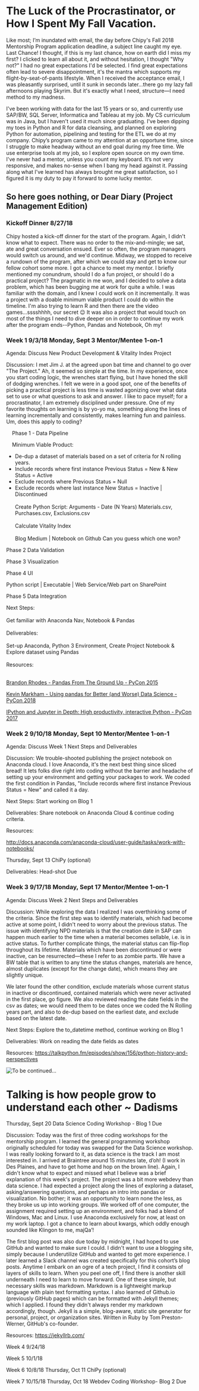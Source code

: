 # The Luck of the Procrastinator, or How I Spent My Fall Vacation.

Like most; I’m inundated with email, the day before Chipy's Fall 2018 Mentorship Program application deadline, a subject line caught my eye. Last Chance! I thought, if this is my last chance, how on earth did I miss my first? I clicked to learn all about it, and without hesitation, I thought "Why not?" I had no great expectations I'd be selected. I find great expectations often lead to severe disappointment, it's the mantra which supports my flight-by-seat-of-pants lifestyle. When I received the acceptance email, I was pleasantly surprised, until it sunk in seconds later...there go my lazy fall afternoons playing Skyrim. But it's exactly what I need, structure—I need method to my madness.

I've been working with data for the last 15 years or so, and currently use SAP/BW, SQL Server, Informatica and Tableau at my job. My CS curriculum was in Java, but I haven't used it much since graduating. I've been dipping my toes in Python and R for data cleansing, and planned on exploring Python for automation, pipelining and testing for the ETL we do at my company. Chipy’s program came to my attention at an opportune time, since I struggle to make headway without an end goal during my free time. We use enterprise tools at my job, so I explore open source on my own time. I've never had a mentor, unless you count my keyboard. It’s not very responsive, and makes no-sense when I bang my head against it. Passing along what I've learned has always brought me great satisfaction, so I figured it is my duty to pay it forward to some lucky mentor.

## So here goes nothing, or Dear Diary (Project Management Edition) 

### Kickoff Dinner 8/27/18

Chipy hosted a kick-off dinner for the start of the program. Again, I didn't know what to expect. There was no order to the mix-and-mingle; we sat, ate and great conversation ensued. Ever so often, the program managers would switch us around, and we'd continue. Midway, we stopped to receive a rundown of the program, after which we could stay and get to know our fellow cohort some more. I got a chance to meet my mentor. I briefly mentioned my conundrum, should I do a fun project, or should I do a practical project? The pragmatic in me won, and I decided to solve a data problem, which has been bugging me at work for quite a while. I was familiar with the domain, and I knew I could work on it incrementally. It was a project with a doable minimum viable product I could do within the timeline. I'm also trying to learn R and then there are the video games...sssshhhh, our secret :wink: It was also a project that would touch on most of the things I need to dive deeper on in order to continue my work after the program ends--Python, Pandas and Notebook, Oh my!

### Week 1 9/3/18 Monday, Sept 3 Mentor/Mentee 1-on-1

Agenda: Discuss New Product Development & Vitality Index Project 

Discussion: I met Jim J. at the agreed upon bat time and channel to go over "The Project." Ah, it seemed so simple at the time. In my experience, once you start coding logic, the wrenches start flying, but I have honed the skill of dodging wrenches. I felt we were in a good spot, one of the benefits of picking a practical project is less time is wasted agonizing over what data set to use or what questions to ask and answer. I like to pace myself; for a procrastinator, I am extremely disciplined under pressure. One of my favorite thoughts on learning is by yo-yo ma, something along the lines of learning incrementally and consistently, makes learning fun and painless. Um, does this apply to coding?

&nbsp;&nbsp;&nbsp;&nbsp;Phase 1 - Data Pipeline

&nbsp;&nbsp;&nbsp;&nbsp;Minimum Viable Product:
*  De-dup a dataset of materials based on a set of criteria for N rolling years.
*  Include records where first instance Previous Status = New & New Status = Active
*  Exclude records where Previous Status = Null
*  Exclude records where last instance New Status = Inactive | Discontinued<br><br>
Create Python Script: Arguments - Date (N Years) Materials.csv, Purchases.csv, Exclusions.csv<br><br>
Calculate Vitality Index<br><br>
Blog Medium | Notebook on Github Can you guess which one won?

Phase 2 Data Validation

Phase 3 Visualization

Phase 4 UI

Python script | Executable | Web Service/Web part on SharePoint

Phase 5 Data Integration


Next Steps:<br><br>
  Get familiar with Anaconda Nav, Notebook & Pandas<br><br>
Deliverables:<br><br>
  Set-up Anaconda, Python 3 Environment, Create Project Notebook & Explore dataset using Pandas<br><br>
Resources:<br><br>

[Brandon Rhodes - Pandas From The Ground Up - PyCon 2015](https://www.youtube.com/watch?v=5JnMutdy6Fw)

[Kevin Markham - Using pandas for Better (and Worse) Data Science - PyCon 2018](https://www.youtube.com/watch?v=0hsKLYfyQZc)

[IPython and Jupyter in Depth: High productivity, interactive Python - PyCon 2017](https://www.youtube.com/watch?v=VQBZ2MqWBZI)

### Week 2 9/10/18 Monday, Sept 10 Mentor/Mentee 1-on-1

Agenda: Discuss Week 1 Next Steps and Deliverables

Discussion: We trouble-shooted publishing the project notebook on Anaconda cloud. I love Anaconda, it's the next best thing since sliced bread! It lets folks dive right into coding without the barrier and headache of setting up your environment and getting your packages to work. We coded the first condition in Pandas, "Include records where first instance Previous Status = New" and called it a day.

Next Steps: Start working on Blog 1

Deliverables: Share notebook on Anaconda Cloud & continue coding criteria. 

Resources:

http://docs.anaconda.com/anaconda-cloud/user-guide/tasks/work-with-notebooks/

Thursday, Sept 13 ChiPy (optional)

Deliverables: Head-shot Due

### Week 3 9/17/18 Monday, Sept 17 Mentor/Mentee 1-on-1

Agenda: Discuss Week 2 Next Steps and Deliverables

Discussion: While exploring the data I realized I was overthinking some of the criteria. Since the first step was to identify materials, which had become active at some point, I didn't need to worry about the previous status. The issue with identifying NPD materials is that the creation date in SAP can happen much earlier to the time when a material becomes sellable, i.e. is in active status. To further complicate things, the material status can flip-flop throughout its lifetime. Materials which have been discontinued or were inactive, can be resurrected—these I refer to as zombie parts. We have a BW table that is written to any time the status changes, materials are hence, almost duplicates (except for the change date), which means they are slightly unique. 

We later found the other condition, exclude materials whose current status in inactive or discontinued, contained materials which were never activated in the first place, go figure. We also reviewed reading the date fields in the csv as dates; we would need them to be dates once we coded the N Rolling years part, and also to de-dup based on the earliest date, and exclude based on the latest date.

Next Steps: Explore the to_datetime method, continue working on Blog 1

Deliverables: Work on reading the date fields as dates 

Resources: https://talkpython.fm/episodes/show/156/python-history-and-perspectives

![To be continued…](https://github.com/AdrianaG77/2018_Fall_Chipy_Mentorship/blob/master/tbc.png)

# Talking is how people grow to understand each other ~ Dadisms

Thursday, Sept 20 Data Science Coding Workshop - Blog 1 Due

Discussion: Today was the first of three coding workshops for the mentorship program. I learned the general programming workshop originally scheduled for today was swapped for the Data Science workshop.  I was really looking forward to it, as data science is the track I am most interested in.  I arrived at Braintree around 15 minutes late, d’oh! (I work in Des Plaines, and have to get home and hop on the brown line).  Again, I didn't know what to expect and missed what I believe was a brief explanation of this week's project. The project was a bit more webdevy than data science. I had expected a project along the lines of exploring a dataset, asking/answering questions, and perhaps an intro into pandas or visualization.  No bother; it was an opportunity to learn none the less, as they broke us up into working groups.  We worked off of one computer, the assignment required setting up an environment, and folks had a blend of Windows, Mac and Linux.  I use Anaconda exclusively for now, at least on my work laptop.  I got a chance to learn about kwargs, which oddly enough sounded like Klingon to me, majQa’!

The first blog post was also due today by midnight, I had hoped to use GitHub and wanted to make sure I could. I didn't want to use a blogging site, simply because I underutilize GitHub and wanted to get more experience.  I later learned a Slack channel was created specifically for this cohort’s blog posts.  Anytime I embark on an ogre of a tech project, I find it consists of layers of skills to learn.  When you peel one off, I find there is another skill underneath I need to learn to move forward. One of these simple, but necessary skills was markdown. Markdown is a lightweight markup language with plain text formatting syntax. I also learned of Github.io (previously GitHub pages) which can be formatted with Jekyll themes; which I applied.  I found they didn't always render my markdown accordingly, though.  Jekyll is a simple, blog-aware, static site generator for personal, project, or organization sites. Written in Ruby by Tom Preston-Werner, GitHub's co-founder. 

Resources: https://jekyllrb.com/

Week 4 9/24/18

Week 5 10/1/18

Week 6 10/8/18 Thursday, Oct 11 ChiPy (optional)

Week 7 10/15/18 Thursday, Oct 18 Webdev Coding Workshop- Blog 2 Due


